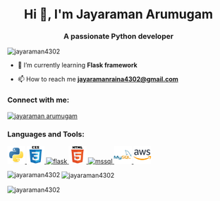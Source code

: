<h1 align="center">Hi 👋, I'm Jayaraman Arumugam</h1>
<h3 align="center">A passionate Python developer</h3>

<p align="left"> <img src="https://komarev.com/ghpvc/?username=jayaraman4302&label=Profile%20views&color=0e75b6&style=flat" alt="jayaraman4302" /> </p>

- 🌱 I’m currently learning **Flask framework**

- 📫 How to reach me **jayaramanraina4302@gmail.com**

<h3 align="left">Connect with me:</h3>
<p align="left">
<a href="https:https://linkedin.com/in/jayaraman-arumugam-b01b4a24a" target="blank"><img align="center" src="https://raw.githubusercontent.com/rahuldkjain/github-profile-readme-generator/master/src/images/icons/Social/linked-in-alt.svg" alt="jayaraman arumugam" height="30" width="40" /></a>
</p>

<h3 align="left">Languages and Tools:</h3>
<p align="left"><a href="https://www.python.org" target="_blank" rel="noreferrer"> <img src="https://raw.githubusercontent.com/devicons/devicon/master/icons/python/python-original.svg" alt="python" width="40" height="40"/> </a> <a href="https://www.w3schools.com/css/" target="_blank" rel="noreferrer"> <img src="https://raw.githubusercontent.com/devicons/devicon/master/icons/css3/css3-original-wordmark.svg" alt="css3" width="40" height="40"/> </a> <a href="https://flask.palletsprojects.com/" target="_blank" rel="noreferrer"> <img src="https://www.vectorlogo.zone/logos/pocoo_flask/pocoo_flask-icon.svg" alt="flask" width="40" height="40"/> </a> <a href="https://www.w3.org/html/" target="_blank" rel="noreferrer"> <img src="https://raw.githubusercontent.com/devicons/devicon/master/icons/html5/html5-original-wordmark.svg" alt="html5" width="40" height="40"/> </a> <a href="https://www.microsoft.com/en-us/sql-server" target="_blank" rel="noreferrer"> <img src="https://www.svgrepo.com/show/303229/microsoft-sql-server-logo.svg" alt="mssql" width="40" height="40"/> </a> <a href="https://www.mysql.com/" target="_blank" rel="noreferrer"> <img src="https://raw.githubusercontent.com/devicons/devicon/master/icons/mysql/mysql-original-wordmark.svg" alt="mysql" width="40" height="40"/> </a><a href="https://aws.amazon.com" target="_blank" rel="noreferrer"> <img src="https://raw.githubusercontent.com/devicons/devicon/master/icons/amazonwebservices/amazonwebservices-original-wordmark.svg" alt="aws" width="40" height="40"/> </a> </p>

<p><img align="left" src="https://github-readme-stats.vercel.app/api/top-langs?username=jayaraman4302&show_icons=true&locale=en&layout=compact" alt="jayaraman4302" /></p>

<p>&nbsp;<img align="center" src="https://github-readme-stats.vercel.app/api?username=jayaraman4302&show_icons=true&locale=en" alt="jayaraman4302" /></p>

<p><img align="center" src="https://github-readme-streak-stats.herokuapp.com/?user=jayaraman4302&" alt="jayaraman4302" /></p>
